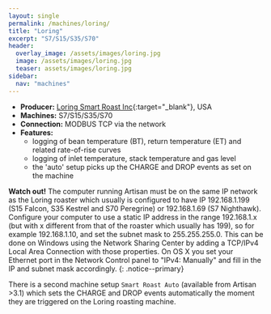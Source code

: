 ```yaml
---
layout: single
permalink: /machines/loring/
title: "Loring"
excerpt: "S7/S15/S35/S70"
header:
  overlay_image: /assets/images/loring.jpg
  image: /assets/images/loring.jpg
  teaser: assets/images/loring.jpg
sidebar:
  nav: "machines"
---
```

* __Producer:__ [Loring Smart Roast Inc](https://loring.com){:target="_blank"}, USA
* __Machines:__ S7/S15/S35/S70
* __Connection:__ MODBUS TCP via the network
* __Features:__ 
  - logging of bean temperature (BT), return temperature (ET) and related rate-of-rise curves
  - logging of inlet temperature, stack temperature and gas level
  - the 'auto' setup picks up the CHARGE and DROP events as set on the machine

**Watch out!** The computer running Artisan must be on the same IP network as the Loring roaster which usually is configured to have IP 192.168.1.199 (S15 Falcon, S35 Kestrel and S70 Peregrine) or 192.168.1.69 (S7 Nighthawk). Configure your computer to use a static IP address in the range 192.168.1.x (but with x different from that of the roaster which usually has 199), so for example 192.168.1.10, and set the subnet mask to 255.255.255.0. This can be done on Windows using the Network Sharing Center by adding a TCP/IPv4 Local Area Connection with those properties. On OS X you set your Ethernet port in the Network Control panel to "IPv4: Manually" and fill in the IP and subnet mask accordingly.
{: .notice--primary}

There is a second machine setup `Smart Roast Auto` (available from Artisan >3.1) which sets the CHARGE and DROP events automatically the moment they are triggered on the Loring roasting machine.